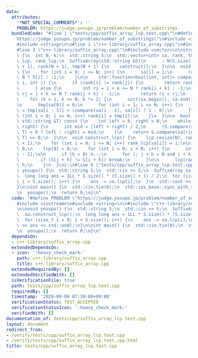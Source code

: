 ```yaml
---
data:
  attributes:
    '*NOT_SPECIAL_COMMENTS*': ''
    PROBLEM: https://judge.yosupo.jp/problem/number_of_substrings
  bundledCode: "#line 1 \"tests/cpp/suffix_array_lcp.test.cpp\"\n#define PROBLEM \"\
    https://judge.yosupo.jp/problem/number_of_substrings\"\n#include <iostream>\n\
    #include <string>\n\n#line 1 \"c++-library/suffix_array.cpp\"\n#include <functional>\n\
    #line 3 \"c++-library/suffix_array.cpp\"\n#include <vector>\n\nstruct SuffixArray\
    \ {\n  int N, k;\n  std::string S;\n  std::vector<int> sa, rank, tmp;\n  std::vector<int>\
    \ lcp, rank_lcp;\n  SuffixArray(std::string &S)\n      : N(S.size()), S(S), sa(N\
    \ + 1), rank(N + 1), tmp(N + 1) {\n    construct();\n  }\n\n  void construct()\
    \ {\n    for (int i = 0; i <= N; i++) {\n      sa[i] = i;\n      rank[i] = i <\
    \ N ? S[i] : -1;\n    }\n\n    std::function<bool(int, int)> compare = [&](int\
    \ i, int j) {\n      if (rank[i] != rank[j]) {\n        return rank[i] < rank[j];\n\
    \      } else {\n        int ri = i + k <= N ? rank[i + k] : -1;\n        int\
    \ rj = j + k <= N ? rank[j + k] : -1;\n        return ri < rj;\n      }\n    };\n\
    \    for (k = 1; k <= N; k *= 2) {\n      sort(sa.begin(), sa.end(), compare);\n\
    \n      tmp[sa[0]] = 0;\n      for (int i = 1; i <= N; i++) {\n        tmp[sa[i]]\
    \ = tmp[sa[i - 1]] + (compare(sa[i - 1], sa[i]) ? 1 : 0);\n      }\n      for\
    \ (int i = 0; i <= N; i++) rank[i] = tmp[i];\n    }\n  }\n\n  bool contain(const\
    \ std::string &T) const {\n    int left = 0, right = N;\n    while (left + 1 <\
    \ right) {\n      int mid = (left + right) / 2;\n      (S.compare(sa[mid], T.length(),\
    \ T) < 0 ? left : right) = mid;\n    }\n    return S.compare(sa[right], T.length(),\
    \ T) == 0;\n  }\n\n  void construct_lcp() {\n    lcp.resize(N), rank_lcp.resize(N\
    \ + 1);\n    for (int i = 0; i <= N; i++) rank_lcp[sa[i]] = i;\n\n    int h =\
    \ 0;\n    lcp[0] = 0;\n    for (int i = 0; i < N; i++) {\n      int j = sa[rank[i]\
    \ - 1];\n\n      if (h > 0) h--;\n      for (; j + h < N and i + h < N; h++) {\n\
    \        if (S[j + h] != S[i + h]) break;\n      }\n\n      lcp[rank[i] - 1] =\
    \ h;\n    }\n  }\n};\n#line 6 \"tests/cpp/suffix_array_lcp.test.cpp\"\n\nvoid\
    \ yosupo() {\n  std::string S;\n  std::cin >> S;\n  SuffixArray sa(S);\n  sa.construct_lcp();\n\
    \  long long ans = 1LL * S.size() * (S.size() + 1) / 2;\n  for (size_t i = 0;\
    \ i < S.size(); i++) {\n    ans -= sa.lcp[i];\n  }\n  std::cout << ans << std::endl;\n\
    }\n\nint main() {\n  std::cin.tie(0);\n  std::ios_base::sync_with_stdio(false);\n\
    \n  yosupo();\n  return 0;\n}\n"
  code: "#define PROBLEM \"https://judge.yosupo.jp/problem/number_of_substrings\"\n\
    #include <iostream>\n#include <string>\n\n#include \"c++-library/suffix_array.cpp\"\
    \n\nvoid yosupo() {\n  std::string S;\n  std::cin >> S;\n  SuffixArray sa(S);\n\
    \  sa.construct_lcp();\n  long long ans = 1LL * S.size() * (S.size() + 1) / 2;\n\
    \  for (size_t i = 0; i < S.size(); i++) {\n    ans -= sa.lcp[i];\n  }\n  std::cout\
    \ << ans << std::endl;\n}\n\nint main() {\n  std::cin.tie(0);\n  std::ios_base::sync_with_stdio(false);\n\
    \n  yosupo();\n  return 0;\n}\n"
  dependsOn:
  - c++-library/suffix_array.cpp
  extendedDependsOn:
  - icon: ':heavy_check_mark:'
    path: c++-library/suffix_array.cpp
    title: c++-library/suffix_array.cpp
  extendedRequiredBy: []
  extendedVerifiedWith: []
  isVerificationFile: true
  path: tests/cpp/suffix_array_lcp.test.cpp
  requiredBy: []
  timestamp: '2020-09-08 07:30:00+09:00'
  verificationStatus: TEST_ACCEPTED
  verificationStatusIcon: ':heavy_check_mark:'
  verifiedWith: []
documentation_of: tests/cpp/suffix_array_lcp.test.cpp
layout: document
redirect_from:
- /verify/tests/cpp/suffix_array_lcp.test.cpp
- /verify/tests/cpp/suffix_array_lcp.test.cpp.html
title: tests/cpp/suffix_array_lcp.test.cpp
---
```

